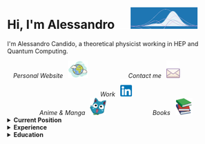 # Hi, I'm Alessandro <img src="https://raw.githubusercontent.com/AleCandido/AleCandido/master/assets/spacer.png" width="30"/><img src="https://raw.githubusercontent.com/AleCandido/AleCandido/master/assets/psi-small.gif" height="50"/>

I'm Alessandro Candido, a theoretical physicist working in HEP and Quantum Computing.

<div align="center" >
  <em>
    Personal Website &nbsp;
    <a href="http://alecandido.github.io" rel="nofollow"
      ><img
        src="https://raw.githubusercontent.com/AleCandido/AleCandido/master/assets/world-icon.png"
        height="40"
        style="max-width: 100%"
    /></a>
  </em>
  <code>            </code>
  <em>
    Contact me &nbsp;
    <a href="mailto:candido.ale@gmail.com"
      ><img
        src="https://raw.githubusercontent.com/AleCandido/AleCandido/master/assets/mail-icon.png"
        height="40"
        style="max-width: 100%"
    /></a>
  </em>
  <code>            </code>
  <em>
    Work &nbsp;
    <a href="https://www.linkedin.com/in/alessandro-candido/" rel="nofollow"
      ><img
        src="https://raw.githubusercontent.com/AleCandido/AleCandido/master/assets/linkedin.png"
        height="40"
        style="max-width: 100%"
    /></a>
  </em>
</div>
<div align="center" >
  <em>
    Anime &amp; Manga &nbsp;
    <a href="https://myanimelist.net/animelist/Annibale" rel="nofollow"
      ><img
        src="https://raw.githubusercontent.com/AleCandido/AleCandido/master/assets/happy-face.png"
        height="40"
        style="max-width: 100%"
    /></a>
  </em>
  <code>              </code>
  <em>
    Books &nbsp;
    <a
      href="https://www.goodreads.com/review/list/120691874?ref=nav_mybooks"
      rel="nofollow"
      ><img
        src="https://raw.githubusercontent.com/AleCandido/AleCandido/master/assets/books.png"
        height="40"
        style="max-width: 100%"
    /></a>
  </em>
</div>

<details>
    <summary> <b> Current Position </b> </summary>

## Current Position

```yaml
position: Research Fellow
start_date: October, 2023
institutions:
  affiliation: CERN TH
collaboration: Qibo
```

<p align="center">
  <a href="https://home.cern/"> <img src="https://raw.githubusercontent.com/AleCandido/AleCandido/master/assets/cern.svg" height="60" alt="CERN" /> </a>
  <img src="https://raw.githubusercontent.com/AleCandido/AleCandido/master/assets/spacer.png" width="40" />
  <a href="https://qibo.science/"> <img src="https://raw.githubusercontent.com/AleCandido/AleCandido/master/assets/qibo.svg" height="50" alt="Qibo" /> </a>
</p>

</details>

<details>
    <summary> <b> Experience </b> </summary>

## Experience

```yaml
position: Assegnista INFN (post-doc)
supervisor: S. Forte
start_date: April, 2023
end-date: September, 2023
institutions:
  affiliation: INFN
collaboration: NNPDF
```

<p align="center">
  <a href="https://www.mi.infn.it/it/"> <img src="https://raw.githubusercontent.com/AleCandido/AleCandido/master/assets/infn_logo.png" height="60" alt="INFN" /> </a>
  <img src="https://raw.githubusercontent.com/AleCandido/AleCandido/master/assets/spacer.png" width="40" />
  <a href="http://nnpdf.mi.infn.it/"> <img src="https://raw.githubusercontent.com/AleCandido/AleCandido/master/assets/nnpdf_logo.png" height="30" alt="NNPDF" /> </a>
</p>

</details>

<details>
    <summary> <b> Education </b> </summary>

## Education

```yaml
PhD:
  title: PhD, Physics
  supervisor: S. Forte
  start-date: November, 2019
  end-date: January, 2023
  institutions:
    university: Università degli Studi di Milano
    affiliation: INFN
  team: N3PDF
  collaboration: NNPDF
  thesis:
    title: Theory predictions for PDF fitting
```

<p align="center">
  <a href="https://www.unimi.it/en"> <img src="https://raw.githubusercontent.com/AleCandido/AleCandido/master/assets/unimi_banner.png" height="60" alt="University of Milan" /> </a>
  <img src="https://raw.githubusercontent.com/AleCandido/AleCandido/master/assets/spacer.png" width="40" />
  <a href="https://www.mi.infn.it/it/"> <img src="https://raw.githubusercontent.com/AleCandido/AleCandido/master/assets/infn_logo.png" height="60" alt="INFN" /> </a>
  <img src="https://raw.githubusercontent.com/AleCandido/AleCandido/master/assets/spacer.png" width="40" />
  <a href="http://n3pdf.mi.infn.it/"> <img src="https://raw.githubusercontent.com/AleCandido/AleCandido/master/assets/n3pdf_logo.png" height="60" alt="N3PDF" /> </a>
  <img src="https://raw.githubusercontent.com/AleCandido/AleCandido/master/assets/spacer.png" width="40" />
  <a href="http://nnpdf.mi.infn.it/"> <img src="https://raw.githubusercontent.com/AleCandido/AleCandido/master/assets/nnpdf_logo.png" height="30" alt="NNPDF" /> </a>
</p>

```yaml
Diploma di Licenza:
  title: Diploma di Licenza (1), Physics
  institution: Scuola Normale Superiore (SNS)
  grade: 100 cum laude (2)
  start-date: September 2014
  end-date: July 2020

Master:
  title: Master of Science (MSc), Theoretical Physics
  university: University of Pisa (Unipi)
  grade: 110 cum laude
  start-date: September 2017
  end-date: October 2019
  thesis:
    title: Simplicial quantum gravity with dynamical gauge fields
    supervisor: M. D'Elia

Bachelor:
  title: Bachelor of Science (BSc), Physics
  university: University of Pisa (Unipi)
  grade: 110 cum laude
  start-date: September 2014
  end-date: June 2017
```

`(1)` Custom title by Scuola Normale Superiore, obtained by all the students that
complete the full course; somewhat parallel to a MSc, more on the [SNS
website](https://www.sns.it/en/scuola-normale-superiore/statute-regulations-and-code-of-ethics)  
`(2)` Final grade has been introduced in 2020 at SNS

<p align="center">
  <a href="https://www.unipi.it/index.php/english"> <img src="https://raw.githubusercontent.com/AleCandido/AleCandido/master/assets/unipi_banner.png" height="100" alt="University of Pisa" /> </a>
  <img src="https://raw.githubusercontent.com/AleCandido/AleCandido/master/assets/spacer.png" width="80" />
  <a href="https://www.sns.it/en"> <img src="https://raw.githubusercontent.com/AleCandido/AleCandido/master/assets/sns_banner.png" height="100" alt="Scuola Normale Superiore" /> </a>
</p>

</details>

<!-- ![My github stats](https://github-readme-stats.vercel.app/api?username=alecandido&show_icons=true&hide_border=true&title_color=fff&icon_color=79ff97&text_color=9f9f9f&bg_color=151515) -->
